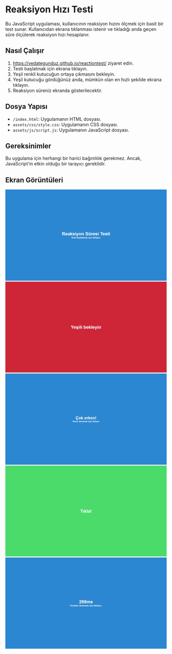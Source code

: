 # Reaksiyon Hızı Testi

Bu JavaScript uygulaması, kullanıcının reaksiyon hızını ölçmek için basit bir test sunar.
Kullanıcıdan ekrana tıklanması istenir ve tıkladığı anda geçen süre ölçülerek reaksiyon hızı hesaplanır.

## Nasıl Çalışır

1. https://vedategunduz.github.io/reactiontest/ ziyaret edin.
2. Testi başlatmak için ekrana tıklayın.
3. Yeşil renkli kutucuğun ortaya çıkmasını bekleyin.
4. Yeşil kutucuğu gördüğünüz anda, mümkün olan en hızlı şekilde ekrana tıklayın.
5. Reaksiyon süreniz ekranda gösterilecektir.

## Dosya Yapısı

- `/index.html`: Uygulamanın HTML dosyası.
- `assets/css/style.css`: Uygulamanın CSS dosyası.
- `assets/js/script.js`: Uygulamanın JavaScript dosyası.

## Gereksinimler

Bu uygulama için herhangi bir harici bağımlılık gerekmez. Ancak, JavaScript'in etkin olduğu bir tarayıcı gereklidir.

## Ekran Görüntüleri

![Başlangıç Ekranı](assets/img/start.jpg)
![Bekleme Ekranı](assets/img/wait.jpg)
![Erken Tıklama Ekranı](assets/img/toosoon.jpg)
![Tıklama Ekranı](assets/img/click.jpg)
![Sonuç Ekranı](assets/img/result.jpg)

